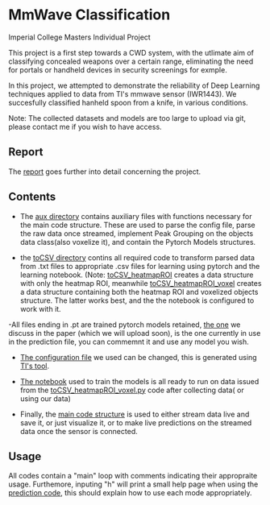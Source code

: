 # MmWave Classification
Imperial College Masters Individual Project 

This project is a first step towards a CWD system, with the utlimate aim of classifying concealed weapons over a certain range, eliminating the need for portals or handheld devices in security screenings for exmple.

In this project, we attempted to demonstrate the reliability of Deep Learning techniques applied to data from TI's mmwave sensor (IWR1443). We succesfully classified hanheld spoon from a knife, in various conditions.

Note: The collected datasets and models are too large to upload via git, please contact me if you wish to have access.

## Report

The [report](https://github.com/Kheil-Z/MmWave_Classification/blob/main/final_report.pdf) goes further into detail concerning the project.
## Contents

- The [aux directory](https://github.com/Kheil-Z/MmWave_Classification/tree/main/aux) contains auxiliary files with functions necessary for the main code structure. These are used to parse the config file, parse the raw data once streamed, implement Peak Grouping on the objects data class(also voxelize it), and contain the Pytorch Models structures.

- the [toCSV directory](https://github.com/Kheil-Z/MmWave_Classification/tree/main/toCSV) contins all required code to transform parsed data from .txt files to appropriate .csv files for learning using pytorch and the learning notebook. (Note: [toCSV_heatmapROI](https://github.com/Kheil-Z/MmWave_Classification/blob/main/toCSV/toCSV_heatmapROI.py) creates a data structure with only the heatmap ROI, meanwhile [toCSV_heatmapROI_voxel](https://github.com/Kheil-Z/MmWave_Classification/blob/main/toCSV/toCSV_heatmapROI_voxel.py) creates a data structure containing both the heatmap ROI and voxelized objects structure. The latter works best, and the the notebook is configured to work with it.

-All files ending in .pt are trained pytorch models retained, [the one](https://github.com/Kheil-Z/MmWave_Classification/blob/main/3u6vs4fl_11.pt) we discuss in the paper (which we will upload soon), is the one currently in use in the prediction file, you can commemnt it and use any model you wish.

- [The configuration file](https://github.com/Kheil-Z/MmWave_Classification/blob/main/knife3dNoGrouping.cfg)  we used can be changed, this is generated using [TI's tool](https://dev.ti.com/gallery/view/mmwave/mmWave_Demo_Visualizer/ver/2.1.0/).

- [The notebook](https://github.com/Kheil-Z/MmWave_Classification/blob/main/Training/MmwaveLearning_Project.ipynb) used to train the models is all ready to run on data issued from the [toCSV_heatmapROI_voxel.py](https://github.com/Kheil-Z/MmWave_Classification/blob/main/toCSV/toCSV_heatmapROI_voxel.py) code after collecting data( or using our data)

- Finally, the [main code structure](https://github.com/Kheil-Z/MmWave_Classification/blob/main/predict.py) is used to either stream data live and save it, or just visualize it, or to make live predictions on the streamed data once the sensor is connected.

## Usage

All codes contain a "main" loop with comments indicating their appropraite usage. Furthemore, inputing "h" will print a small help page when using the [prediction code](https://github.com/Kheil-Z/MmWave_Classification/blob/main/predict.py), this should explain how to use each mode appropriately.
